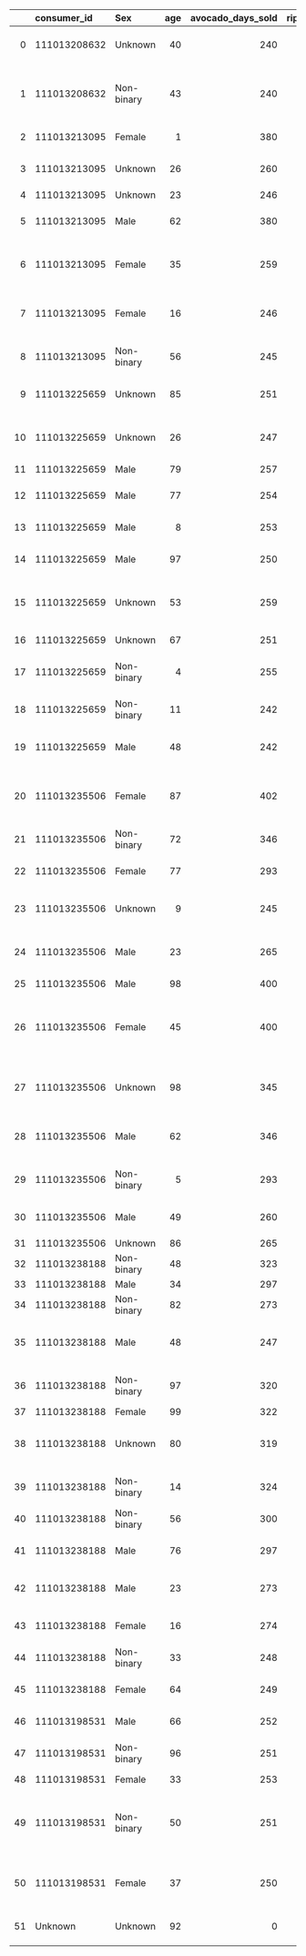 |    | consumer_id   | Sex        |   age |   avocado_days_sold |   ripe_index |   avocado_days_picked | fertilizer_type                                    |
|---:|:--------------|:-----------|------:|--------------------:|-------------:|----------------------:|:---------------------------------------------------|
|  0 | 111013208632  | Unknown    |    40 |                 240 |            1 |                   239 | inorganic 1 mg ONCE PRN                            |
|  1 | 111013208632  | Non-binary |    43 |                 240 |            1 |                   238 | heavy metal 100 mg EVERY 6 HOURS SCHEDULED         |
|  2 | 111013213095  | Female     |     1 |                 380 |            1 |                   377 | heavy metal 1 mg PRN                               |
|  3 | 111013213095  | Unknown    |    26 |                 260 |            1 |                   256 | inorganic 100 mg EVERY 6 HOURS PRN                 |
|  4 | 111013213095  | Unknown    |    23 |                 246 |            6 |                   243 | Invalid Format                                     |
|  5 | 111013213095  | Male       |    62 |                 380 |            3 |                   377 | dry 1 mg EVERY 6 HOURS PRN                         |
|  6 | 111013213095  | Female     |    35 |                 259 |            3 |                   256 | heavy metal 100 mg EVERY 6 HOURS                   |
|  7 | 111013213095  | Female     |    16 |                 246 |            4 |                   243 | heavy metal 100 mg EVERY 4 HOURS PRN               |
|  8 | 111013213095  | Non-binary |    56 |                 245 |            4 |                   243 | inorganic 1 mg 3 TIMES DAILY PRN                   |
|  9 | 111013225659  | Unknown    |    85 |                 251 |            4 |                   250 | inorganic 100 mg EVERY 15 MIN PRN                  |
| 10 | 111013225659  | Unknown    |    26 |                 247 |            2 |                   241 | heavy metal 100 mg EVERY 4 HOURS PRN               |
| 11 | 111013225659  | Male       |    79 |                 257 |            3 |                   250 | Invalid Format                                     |
| 12 | 111013225659  | Male       |    77 |                 254 |            3 |                   249 | heavy metal 1 mg DAILY PRN                         |
| 13 | 111013225659  | Male       |     8 |                 253 |            3 |                   249 | organic 1 mg CONTINUOUS                            |
| 14 | 111013225659  | Male       |    97 |                 250 |            3 |                   250 | organic 1 mg EVERY 6 HOURS                         |
| 15 | 111013225659  | Unknown    |    53 |                 259 |            3 |                   250 | heavy metal 10000 mg EVERY MON, WED, AND FRI       |
| 16 | 111013225659  | Unknown    |    67 |                 251 |            6 |                   250 | organic 100 mg DAILY                               |
| 17 | 111013225659  | Non-binary |     4 |                 255 |            8 |                   250 | inorganic 10000 mg ONCE PRN                        |
| 18 | 111013225659  | Non-binary |    11 |                 242 |            0 |                   240 | organic 1 mg EVERY 24 HOURS                        |
| 19 | 111013225659  | Male       |    48 |                 242 |            8 |                   239 | heavy metal 100 mg 2 TIMES DAILY                   |
| 20 | 111013235506  | Female     |    87 |                 402 |            5 |                   398 | organic 10000 mg EVERY 6 HOURS SCHEDULED           |
| 21 | 111013235506  | Non-binary |    72 |                 346 |            4 |                   341 | Invalid Format                                     |
| 22 | 111013235506  | Female     |    77 |                 293 |            4 |                   288 | organic 10000 mg CONTINUOUS                        |
| 23 | 111013235506  | Unknown    |     9 |                 245 |            3 |                   237 | heavy metal 10000 mg NIGHTLY                       |
| 24 | 111013235506  | Male       |    23 |                 265 |            3 |                   258 | dry 10000 mg CONTINUOUS PRN                        |
| 25 | 111013235506  | Male       |    98 |                 400 |            3 |                   398 | Invalid Format                                     |
| 26 | 111013235506  | Female     |    45 |                 400 |            5 |                   398 | dry 100 mg EVERY MORNING 1 HOUR BEFORE BREAKFAST   |
| 27 | 111013235506  | Unknown    |    98 |                 345 |            3 |                   341 | organic 10000 mg EVERY 24 HOURS                    |
| 28 | 111013235506  | Male       |    62 |                 346 |            3 |                   341 | heavy metal 10000 mg EVERY MON, WED, AND FRI       |
| 29 | 111013235506  | Non-binary |     5 |                 293 |            5 |                   288 | inorganic 100 mg EVERY 8 HOURS PRN                 |
| 30 | 111013235506  | Male       |    49 |                 260 |            2 |                   258 | organic 100 mg EVERY 8 HOURS                       |
| 31 | 111013235506  | Unknown    |    86 |                 265 |            3 |                   258 | Invalid Format                                     |
| 32 | 111013238188  | Non-binary |    48 |                 323 |            3 |                   315 | dry 10000 mg ONCE                                  |
| 33 | 111013238188  | Male       |    34 |                 297 |            3 |                   292 | Invalid Format                                     |
| 34 | 111013238188  | Non-binary |    82 |                 273 |            3 |                   270 | dry 100 mg NIGHTLY                                 |
| 35 | 111013238188  | Male       |    48 |                 247 |            2 |                   244 | heavy metal 100 mg 3 TIMES DAILY PRN               |
| 36 | 111013238188  | Non-binary |    97 |                 320 |            2 |                   315 | heavy metal 100 mg PIB AND PCEA                    |
| 37 | 111013238188  | Female     |    99 |                 322 |            4 |                   315 | Invalid Format                                     |
| 38 | 111013238188  | Unknown    |    80 |                 319 |            0 |                   315 | inorganic 1 mg CONTINUOUS PRN                      |
| 39 | 111013238188  | Non-binary |    14 |                 324 |            1 |                   315 | dry 100 mg EVERY 24 HOURS                          |
| 40 | 111013238188  | Non-binary |    56 |                 300 |            1 |                   292 | Invalid Format                                     |
| 41 | 111013238188  | Male       |    76 |                 297 |           11 |                   292 | inorganic 1 mg ONCE PRN                            |
| 42 | 111013238188  | Male       |    23 |                 273 |            4 |                   270 | heavy metal 1 mg PIB AND PCEA                      |
| 43 | 111013238188  | Female     |    16 |                 274 |            3 |                   270 | inorganic 1 mg EVERY 15 MIN PRN                    |
| 44 | 111013238188  | Non-binary |    33 |                 248 |            3 |                   244 | Invalid Format                                     |
| 45 | 111013238188  | Female     |    64 |                 249 |            8 |                   243 | dry 1 mg EVERY 8 HOURS PRN                         |
| 46 | 111013198531  | Male       |    66 |                 252 |            0 |                   244 | organic 1 mg DAILY                                 |
| 47 | 111013198531  | Non-binary |    96 |                 251 |            6 |                   242 | inorganic 1 mg EVERY 6 HOURS PRN                   |
| 48 | 111013198531  | Female     |    33 |                 253 |            8 |                   244 | dry 1 mg PRN                                       |
| 49 | 111013198531  | Non-binary |    50 |                 251 |            7 |                   242 | organic 1 mg EVERY MORNING 1 HOUR BEFORE BREAKFAST |
| 50 | 111013198531  | Female     |    37 |                 250 |            6 |                   241 | heavy metal 10000 mg CONTINUOUS PRN                |
| 51 | Unknown       | Unknown    |    92 |                   0 |            5 |                     0 | dry 100 mg EVERY 6 HOURS PRN                       |